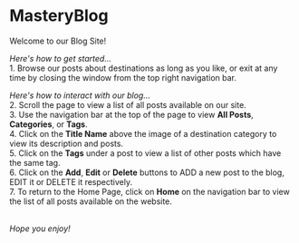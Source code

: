 # MasteryBlog

Welcome to our Blog Site!

*Here's how to get started...*
<br>1. Browse our posts about destinations as long as you like, or exit at any time by closing the window from the top right navigation bar.

*Here's how to interact with our blog...*
<br>2. Scroll the page to view a list of all posts available on our site.
<br>3. Use the navigation bar at the top of the page to view **All Posts**, **Categories**, or **Tags**.
<br>4. Click on the **Title Name** above the image of a destination category to view its description and posts.
<br>5. Click on the **Tags** under a post to view a list of other posts which have the same tag.
<br>6. Click on the **Add**, **Edit** or **Delete** buttons to ADD a new post to the blog, EDIT it or DELETE it respectively.
<br>7. To return to the Home Page, click on **Home** on the navigation bar to view the list of all posts available on the website.


<br>*Hope you enjoy!*
